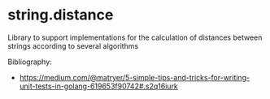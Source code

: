 # string.distance
Library to support implementations for the calculation of distances between strings according to several algorithms

Bibliography:
* https://medium.com/@matryer/5-simple-tips-and-tricks-for-writing-unit-tests-in-golang-619653f90742#.s2q16iurk